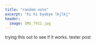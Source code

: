 ```yaml
---
title: "random note"
excerpt: "hi hi byebye lkjlkj"
header:
  image: IMG_7911.jpg
---
```

trying this out to see if it works. tester post
